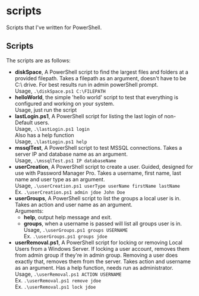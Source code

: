 # scripts

Scripts that I've written for PowerShell. <br>

## Scripts
The scripts are as follows: <br>
* **diskSpace**, A PowerShell script to find the largest files and folders at a provided filepath.
  Takes a filepath as an argument, doesn't have to be C:\ drive. For best results run in admin powerShell prompt. <br>
  Usage, `.\diskSpace.ps1 C:\FILEPATH` <br>
* **helloWorld**, the simple 'hello world' script to test that everything is configured and working on your system. <br>
  Usage, just run the script <br>
* **lastLogin.ps1**, A PowerShell script for listing the last login of non-Default users. <br>
  Usage, `.\lastLogin.ps1 login` <br>
  Also has a help function <br>
  Usage, `.\lastLogin.ps1 help` <br>
* **mssqlTest**, A PowerShell script to test MSSQL connections.
  Takes a server IP and database name as an argument. <br>
  Usage, `.\mssqlTest.ps1 IP databaseName` <br>
* **userCreation**, A PowerShell script to create a user. Guided, designed for use with Password Manager Pro.
  Takes a username, first name, last name and user type as an argument. <br>
  Usage, `.\userCreation.ps1 userType userName firstName lastName` <br>
  Ex. `.\userCreation.ps1 admin jdoe John Doe` <br>
* **userGroups**, A PowerShell script to list the groups a local user is in.
  Takes an action and user name as an argument. <br>
  Arguments: <br>
  * **help**, output help message and exit.
  * **groups**, when a username is passed will list all groups user is in.
    Usage, `.\userGroups.ps1 groups USERNAME` <br>
    Ex. `.\userGroups.ps1 groups jdoe` <br>
* **userRemoval.ps1**, A PowerShell script for locking or removing Local Users from a Windows Server.
  If locking a user account, removes them from admin group if they're in admin group.
  Removing a user does exactly that, removes them from the server.
  Takes action and username as an argument. Has a help function, needs run as administrator. <br>
  Usage, `.\userRemoval.ps1 ACTION USERNAME` <br>
  Ex. `.\userRemoval.ps1 remove jdoe` <br>
  Ex. `.\userRemoval.ps1 lock jdoe` <br>
